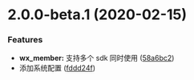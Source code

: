 # 2.0.0-beta.1 (2020-02-15)

### Features

- **wx_member:** 支持多个 sdk 同时使用 ([58a6bc2](https://github.com/rojer95/egg-coca-server-side/commit/58a6bc2d5d609c1b7ec5b9a38e63832c9cda6c77))
- 添加系统配置 ([fddd24f](https://github.com/rojer95/egg-coca-server-side/commit/fddd24f6f3eb3b08c9df51ea277fae3a3c94abb2))
